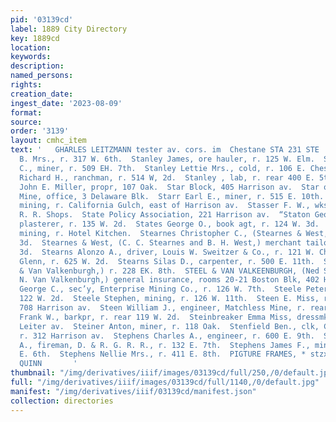```yaml
---
pid: '03139cd'
label: 1889 City Directory
key: 1889cd
location: 
keywords: 
description: 
named_persons: 
rights: 
creation_date: 
ingest_date: '2023-08-09'
format: 
source: 
order: '3139'
layout: cmhc_item
text: '   GHARLES LEITZMANN tester av. cors. im  Chestane STA 231 STE  Stanfield Lizzie
  B. Mrs., r. 317 W. 6th.  Stanley James, ore hauler, r. 125 W. Elm.  Stanley James
  C., miner, r. 509 EH. 7th.  Stanley Lettie Mrs., cold, r. 106 E. Chestnut.  Stanley
  Richard H., ranchman, r. 514 W, 2d.  Stanley , lab, r. rear 400 E. 5th.  STAR BAKERY,
  John E. Miller, propr, 107 Oak.  Star Block, 405 Harrison av.  Star of the West
  Mine, office, 3 Delaware Blk.  Starr Earl E., miner, r. 515 E. 10th.  Starr Thomas,
  mining, r. California Gulch, east of Harrison av.  Stasser F. W., wks. D. & R. G.
  R. R. Shops.  State Policy Association, 221 Harrison av.  “Staton George, col’d,
  plasterer, r. 135 W. 2d.  States George O., book agt, r. 124 W. 3d.  Stearne Morris,
  mining, r. Hotel Kitchen.  Stearnes Christopher C., (Stearnes & West,) r. 328 W.
  3d.  Stearnes & West, (C. C. Stearnes and B. H. West,) merchant tailors, 102 E.
  3d.  Stearns Alonzo A., driver, Louis W. Sweitzer & Co., r. 121 W. Chestnut.  Stearns
  Glenn, r. 625 W. 2d.  Stearns Silas D., carpenter, r. 500 E. 11th.  Steel Ned, (Steel
  & Van Valkenburgh,) r. 228 EK. 8th.  STEEL & VAN VALKEENBURGH, (Ned Steel and Thomas
  N. Van Valkenburgh,) general insurance, rooms 20-21 Boston Blk, 402 Harrison av.  Steele
  George C., sec’y, Enterprise Mining Co., r. 126 W. 7th.  Steele Peter, miner, r.
  122 W. 2d.  Steele Stephen, mining, r. 126 W. 11th.  Steen E. Miss, restaurant,
  708 Harrison av.  Steen William J., engineer, Matchless Mine, r. rear 206 E. 9th.  Stegner
  Frank W., barkpr, r. rear 119 W. 2d.  Steinbreaker Emma Miss, dressmkr, r. 117 N.
  Leiter av.  Steiner Anton, miner, r. 118 Oak.  Stenfield Ben., clk, Charles Sands,
  r. 312 Harrison av.  Stephens Charles A., engineer, r. 600 E. 9th.  Stephens Frank
  A., fireman, D. & R. G. R. R., r. 132 E. 7th.  Stephens James F., miner, r. 617
  E. 6th.  Stephens Nellie Mrs., r. 411 E. 8th.  PIGTURE FRAMES, * stzxzr"” J, J,
  QUINN       '
thumbnail: "/img/derivatives/iiif/images/03139cd/full/250,/0/default.jpg"
full: "/img/derivatives/iiif/images/03139cd/full/1140,/0/default.jpg"
manifest: "/img/derivatives/iiif/03139cd/manifest.json"
collection: directories
---
```

